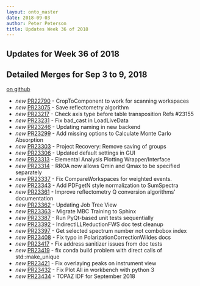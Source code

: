 ```yaml
---
layout: onto_master
date: 2018-09-03
author: Peter Peterson
title: Updates Week 36 of 2018
---
```

Updates for Week 36 of 2018
---------------------------

Detailed Merges for Sep 3 to 9, 2018
------------------------------------
[on github](https://github.com/mantidproject/mantid/pulls?q=is%3Apr+merged%3A2018-09-04..2018-09-09)

* *new* [PR22790](https://github.com/mantidproject/mantid/pull/22790) - CropToComponent to work for scanning workspaces
* *new* [PR23075](https://github.com/mantidproject/mantid/pull/23075) - Save reflectometry algorithm
* *new* [PR23217](https://github.com/mantidproject/mantid/pull/23217) - Check axis type before table transposition Refs #23155
* *new* [PR23231](https://github.com/mantidproject/mantid/pull/23231) - Fix bad_cast in LoadLiveData
* *new* [PR23246](https://github.com/mantidproject/mantid/pull/23246) - Updating naming in new backend
* *new* [PR23299](https://github.com/mantidproject/mantid/pull/23299) - Add missing options to Calculate Monte Carlo Absorption
* *new* [PR23303](https://github.com/mantidproject/mantid/pull/23303) - Project Recovery: Remove saving of groups
* *new* [PR23306](https://github.com/mantidproject/mantid/pull/23306) - Updated default settings in GUI
* *new* [PR23313](https://github.com/mantidproject/mantid/pull/23313) - Elemental Analysis Plotting Wrapper/Interface
* *new* [PR23314](https://github.com/mantidproject/mantid/pull/23314) - RROA now allows Qmin and Qmax to be specified separately
* *new* [PR23337](https://github.com/mantidproject/mantid/pull/23337) - Fix CompareWorkspaces for weighted events.
* *new* [PR23343](https://github.com/mantidproject/mantid/pull/23343) - Add PDFgetN style normalization to SumSpectra
* *new* [PR23361](https://github.com/mantidproject/mantid/pull/23361) - Improve reflectometry Q conversion algorithms' documentation
* *new* [PR23362](https://github.com/mantidproject/mantid/pull/23362) - Updating Job Tree View
* *new* [PR23363](https://github.com/mantidproject/mantid/pull/23363) - Migrate MBC Training to Sphinx
* *new* [PR23387](https://github.com/mantidproject/mantid/pull/23387) - Run PyQt-based unit tests sequentially
* *new* [PR23392](https://github.com/mantidproject/mantid/pull/23392) - IndirectILLReductionFWS doc test cleanup
* *new* [PR23397](https://github.com/mantidproject/mantid/pull/23397) - Get selected spectrum number not combobox index
* *new* [PR23408](https://github.com/mantidproject/mantid/pull/23408) - Fix typo in PolarizationCorrectionWildes docs
* *new* [PR23417](https://github.com/mantidproject/mantid/pull/23417) - Fix address sanitizer issues from doc tests
* *new* [PR23419](https://github.com/mantidproject/mantid/pull/23419) - fix conda build problem with direct calls of std::make_unique
* *new* [PR23421](https://github.com/mantidproject/mantid/pull/23421) - Fix overlaying peaks on instrument view
* *new* [PR23432](https://github.com/mantidproject/mantid/pull/23432) - Fix Plot All in workbench with python 3
* *new* [PR23434](https://github.com/mantidproject/mantid/pull/23434) - TOPAZ IDF for September 2018
